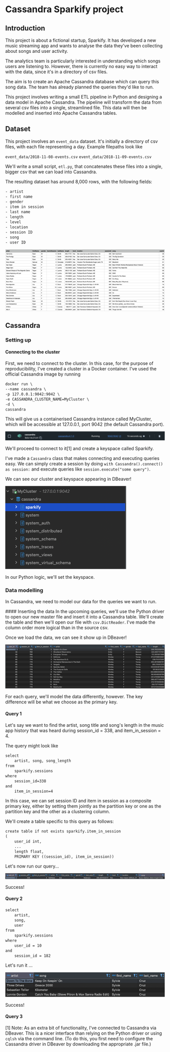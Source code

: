 # Cassandra Sparkify project
## Introduction
This project is about a fictional startup, Sparkify. It has developed a new music streaming app and wants to analyse the data they've been collecting about songs and user activity. 

The analytics team is particularly interested in understanding which songs users are listening to. However, there is currently no easy way to interact with the data, since it's in a directory of csv files. 

The aim is to create an Apache Cassandra database which can query this song data. The team has already planned the queries they'd like to run. 

This project involves writing a small ETL pipeline in Python and designing a data model in Apache Cassandra. The pipeline will transform the data from several csv files into a single, streamlined file. This data will then be modelled and inserted into Apache Cassandra tables.

## Dataset
This project involves an `event_data` dataset. It's initially a directory of csv files, with each file representing a day. Example filepaths look like

`event_data/2018-11-08-events.csv`
`event_data/2018-11-09-events.csv`

We'll write a small script, `etl.py`, that concatenates these files into a single, bigger csv that we can load into Cassandra.

The resulting dataset has around 8,000 rows, with the following fields:

    - artist
    - first name
    - gender
    - item in session
    - last name
    - length
    - level
    - location
    - session ID
    - song
    - user ID

![Alt text](/images/data_sample.png?raw=true)

## Cassandra
### Setting up 
#### Connecting to the cluster
First, we need to connect to the cluster. In this case, for the purpose of reproducibility, I've created a cluster in a Docker container. I've used the official Cassandra image by running

```
docker run \
--name cassandra \
-p 127.0.0.1:9042:9042 \
-e CASSANDRA_CLUSTER_NAME=MyCluster \
-d \
cassandra
```

This will give us a containerised Cassandra instance called MyCluster, which will be accessible at 127.0.0.1, port 9042 (the default Cassandra port). 

![Alt text](/images/cassandra_container.png?raw=true)

We'll proceed to connect to it[1] and create a keyspace called Sparkify. 

I've made a `Cassandra` class that makes connecting and executing queries easy. We can simply create a session by doing `with Cassandra().connect() as session:` and execute queries like `session.execute("some query")`.

We can see our cluster and keyspace appearing in DBeaver!

![Alt text](/images/cluster_connection.png?raw=true)

In our Python logic, we'll set the keyspace.

### Data modelling
In Cassandra, we need to model our data for the queries we want to run. 

#### Inserting the data
In the upcoming queries, we'll use the Python driver to open our new master file and insert it into a Cassandra table. We'll create the table and then we'll open our file with `csv.DictReader`. I've made the column order more logical than in the source csv.

Once we load the data, we can see it show up in DBeaver!

![Alt text](/images/successful_load.png?raw=true)

For each query, we'll model the data differently, however. The key difference will be what we choose as the primary key.

#### Query 1
Let's say we want to find the artist, song title and song's length in the music app history that was heard during session_id = 338, and item_in_session = 4. 

The query might look like
```
select 
    artist, song, song_length
from 
    sparkify.sessions 
where 
    session_id=338 
and 
    item_in_session=4
```

In this case, we can set session ID and item in session as a composite primary key, either by setting them jointly as the partition key or one as the partition key and the other as a clustering column. 

We'll create a table specific to this query as follows:

```
create table if not exists sparkify.item_in_session
(
    user_id int,
    ...
    length float,
    PRIMARY KEY ((session_id), item_in_session))
```

Let's now run our query...

![Alt text](/images/query_1.png?raw=true)

Success!

#### Query 2
```
select
    artist,
    song,
    user
from 
    sparkify.sessions
where
    user_id = 10
and
    session_id = 182
```

Let's run it ... 

![Alt text](/images/query_2.png?raw=true)

Success!

#### Query 3
[1] Note: As an extra bit of functionality, I\'ve connected to Cassandra via DBeaver. This is a nicer interface than relying on the Python driver or using `cqlsh` via the command line. (To do this, you first need to configure the Cassandra driver in DBeaver by downloading the appropriate .jar file.)
